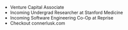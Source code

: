 - Venture Capital Associate
- Incoming Undergrad Researcher at Stanford Medicine
- Incoming Software Engineering Co-Op at Reprise
- Checkout connerlusk.com

<!--START_SECTION:waka-->

<!--END_SECTION:waka-->
